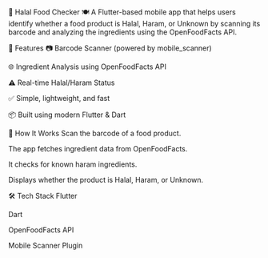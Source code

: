 🕌 Halal Food Checker 🍽️
A Flutter-based mobile app that helps users identify whether a food product is Halal, Haram, or Unknown by scanning its barcode and analyzing the ingredients using the OpenFoodFacts API.

📱 Features
📷 Barcode Scanner (powered by mobile_scanner)

🌐 Ingredient Analysis using OpenFoodFacts API

⚠️ Real-time Halal/Haram Status

✅ Simple, lightweight, and fast

📦 Built using modern Flutter & Dart

🚀 How It Works
Scan the barcode of a food product.

The app fetches ingredient data from OpenFoodFacts.

It checks for known haram ingredients.

Displays whether the product is Halal, Haram, or Unknown.

🛠️ Tech Stack
Flutter

Dart

OpenFoodFacts API

Mobile Scanner Plugin
